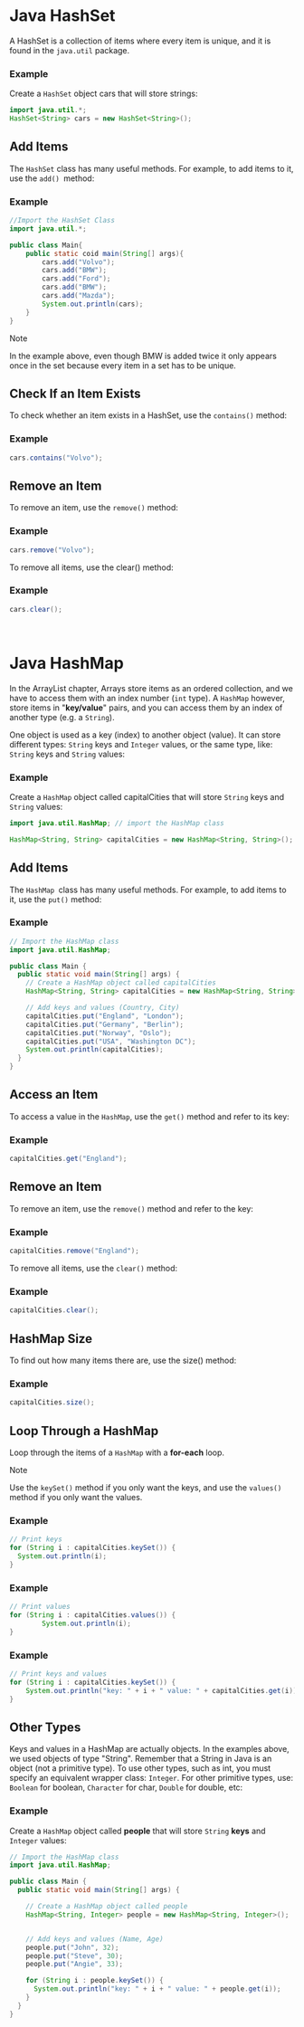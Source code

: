# Java HashSet

A HashSet is a collection of items where every item is unique, and it is found in the `java.util` package.

### Example
Create a `HashSet` object cars that will store strings:
```java
import java.util.*;
HashSet<String> cars = new HashSet<String>();
```
## Add Items
The `HashSet` class has many useful methods. For example, to add items to it, use the `add() `method:

### Example
```java
//Import the HashSet Class
import java.util.*;

public class Main{
    public static coid main(String[] args){
        cars.add("Volvo");
        cars.add("BMW");
        cars.add("Ford");
        cars.add("BMW");
        cars.add("Mazda");
        System.out.println(cars);
    }
}
```
>[!Note]
> In the example above, even though BMW is added twice it only appears once in the set because every item in a set has to be unique.

## Check If an Item Exists
To check whether an item exists in a HashSet, use the `contains()` method:
### Example
```java
cars.contains("Volvo");
```
## Remove an Item
To remove an item, use the `remove()` method:
### Example
```java
cars.remove("Volvo");
```
To remove all items, use the clear() method:
### Example
```java
cars.clear();
```
<br>

# Java HashMap

In the ArrayList chapter, Arrays store items as an ordered collection, and we have to access them with an index number (`int` type). A `HashMap` however, store items in "**key/value**" pairs, and you can access them by an index of another type (e.g. a `String`).

One object is used as a key (index) to another object (value). It can store different types: `String` keys and `Integer` values, or the same type, like: `String` keys and `String` values:

### Example
Create a `HashMap` object called capitalCities that will store `String` keys and `String` values:
```java
import java.util.HashMap; // import the HashMap class

HashMap<String, String> capitalCities = new HashMap<String, String>();
```

## Add Items
The `HashMap `class has many useful methods. For example, to add items to it, use the `put()` method:
### Example

```java
// Import the HashMap class
import java.util.HashMap;

public class Main {
  public static void main(String[] args) {
    // Create a HashMap object called capitalCities
    HashMap<String, String> capitalCities = new HashMap<String, String>();

    // Add keys and values (Country, City)
    capitalCities.put("England", "London");
    capitalCities.put("Germany", "Berlin");
    capitalCities.put("Norway", "Oslo");
    capitalCities.put("USA", "Washington DC");
    System.out.println(capitalCities);
  }
}
```

## Access an Item
To access a value in the `HashMap`, use the `get()` method and refer to its key:

### Example
```java
capitalCities.get("England");
```

## Remove an Item
To remove an item, use the `remove()` method and refer to the key:
### Example
```java
capitalCities.remove("England");
```
To remove all items, use the `clear()` method:

### Example
```java
capitalCities.clear();
```

## HashMap Size
To find out how many items there are, use the size() method:
### Example
```java
capitalCities.size();
```
## Loop Through a HashMap
Loop through the items of a `HashMap` with a **for-each** loop.

>[!Note]
> Use the `keySet()` method if you only want the keys, and use the `values()` method if you only want the values.

### Example
```java
// Print keys
for (String i : capitalCities.keySet()) {
  System.out.println(i);
}
```
### Example
```java
// Print values
for (String i : capitalCities.values()) {
        System.out.println(i);
}
```

### Example
```java
// Print keys and values
for (String i : capitalCities.keySet()) {
    System.out.println("key: " + i + " value: " + capitalCities.get(i));
}
```

## Other Types
Keys and values in a HashMap are actually objects. In the examples above, we used objects of type "String". Remember that a String in Java is an object (not a primitive type). To use other types, such as int, you must specify an equivalent wrapper class: `Integer`. For other primitive types, use: `Boolean` for boolean, `Character` for char, `Double` for double, etc:
### Example
Create a `HashMap` object called **people** that will store `String` **keys** and `Integer` values:
```java
// Import the HashMap class
import java.util.HashMap;

public class Main {
  public static void main(String[] args) {

    // Create a HashMap object called people
    HashMap<String, Integer> people = new HashMap<String, Integer>();


    // Add keys and values (Name, Age)
    people.put("John", 32);
    people.put("Steve", 30);
    people.put("Angie", 33);

    for (String i : people.keySet()) {
      System.out.println("key: " + i + " value: " + people.get(i));
    }
  }
}
```
